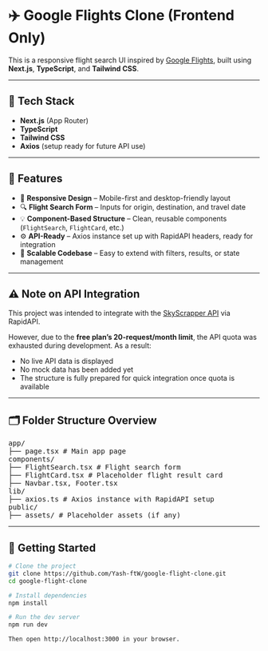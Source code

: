 # ✈️ Google Flights Clone (Frontend Only)

This is a responsive flight search UI inspired by [Google Flights](https://www.google.com/flights), built using **Next.js**, **TypeScript**, and **Tailwind CSS**.


---

## 🧰 Tech Stack

- **Next.js** (App Router)
- **TypeScript**
- **Tailwind CSS**
- **Axios** (setup ready for future API use)

---

## 🎯 Features

- 📱 **Responsive Design** – Mobile-first and desktop-friendly layout
- 🔍 **Flight Search Form** – Inputs for origin, destination, and travel date
- 💡 **Component-Based Structure** – Clean, reusable components (`FlightSearch`, `FlightCard`, etc.)
- ⚙️ **API-Ready** – Axios instance set up with RapidAPI headers, ready for integration
- 🧱 **Scalable Codebase** – Easy to extend with filters, results, or state management

---

## ⚠️ Note on API Integration

This project was intended to integrate with the [SkyScrapper API](https://rapidapi.com/apiheya/api/sky-scrapper/) via RapidAPI.

However, due to the **free plan’s 20-request/month limit**, the API quota was exhausted during development. As a result:

- No live API data is displayed
- No mock data has been added yet
- The structure is fully prepared for quick integration once quota is available

---

## 🗂️ Folder Structure Overview
<pre>
app/
├── page.tsx # Main app page
components/
├── FlightSearch.tsx # Flight search form
├── FlightCard.tsx # Placeholder flight result card
├── Navbar.tsx, Footer.tsx
lib/
├── axios.ts # Axios instance with RapidAPI setup
public/
├── assets/ # Placeholder assets (if any)
</pre>
---

## 🚀 Getting Started

```bash
# Clone the project
git clone https://github.com/Yash-ftW/google-flight-clone.git
cd google-flight-clone

# Install dependencies
npm install

# Run the dev server
npm run dev

Then open http://localhost:3000 in your browser.
